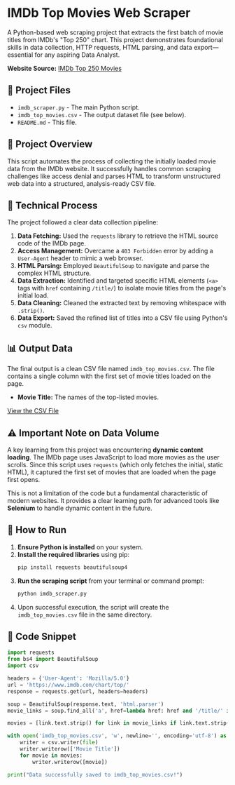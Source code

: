 # IMDb Top Movies Web Scraper

A Python-based web scraping project that extracts the first batch of movie titles from IMDb's "Top 250" chart. This project demonstrates foundational skills in data collection, HTTP requests, HTML parsing, and data export—essential for any aspiring Data Analyst.

**Website Source:** [IMDb Top 250 Movies](https://www.imdb.com/chart/top/)

## 📁 Project Files

*   `imdb_scraper.py` - The main Python script.
*   `imdb_top_movies.csv` - The output dataset file (see below).
*   `README.md` - This file.

## 🎯 Project Overview

This script automates the process of collecting the initially loaded movie data from the IMDb website. It successfully handles common scraping challenges like access denial and parses HTML to transform unstructured web data into a structured, analysis-ready CSV file.

## 🔧 Technical Process

The project followed a clear data collection pipeline:

1.  **Data Fetching:** Used the `requests` library to retrieve the HTML source code of the IMDb page.
2.  **Access Management:** Overcame a `403 Forbidden` error by adding a `User-Agent` header to mimic a web browser.
3.  **HTML Parsing:** Employed `BeautifulSoup` to navigate and parse the complex HTML structure.
4.  **Data Extraction:** Identified and targeted specific HTML elements (`<a>` tags with `href` containing `/title/`) to isolate movie titles from the page's initial load.
5.  **Data Cleaning:** Cleaned the extracted text by removing whitespace with `.strip()`.
6.  **Data Export:** Saved the refined list of titles into a CSV file using Python's `csv` module.

## 📊 Output Data

The final output is a clean CSV file named `imdb_top_movies.csv`. The file contains a single column with the first set of movie titles loaded on the page.

*   **Movie Title:** The names of the top-listed movies.

[View the CSV File](./imdb_top_movies.csv)

## ⚠️ Important Note on Data Volume

A key learning from this project was encountering **dynamic content loading**. The IMDb page uses JavaScript to load more movies as the user scrolls. Since this script uses `requests` (which only fetches the initial, static HTML), it captured the first set of movies that are loaded when the page first opens.

This is not a limitation of the code but a fundamental characteristic of modern websites. It provides a clear learning path for advanced tools like **Selenium** to handle dynamic content in the future.

## 🚀 How to Run

1.  **Ensure Python is installed** on your system.
2.  **Install the required libraries** using pip:
    ```bash
    pip install requests beautifulsoup4
    ```
3.  **Run the scraping script** from your terminal or command prompt:
    ```bash
    python imdb_scraper.py
    ```
4.  Upon successful execution, the script will create the `imdb_top_movies.csv` file in the same directory.

## 📝 Code Snippet

```python
import requests
from bs4 import BeautifulSoup
import csv

headers = {'User-Agent': 'Mozilla/5.0'}
url = 'https://www.imdb.com/chart/top/'
response = requests.get(url, headers=headers)

soup = BeautifulSoup(response.text, 'html.parser')
movie_links = soup.find_all('a', href=lambda href: href and '/title/' in href)

movies = [link.text.strip() for link in movie_links if link.text.strip()]

with open('imdb_top_movies.csv', 'w', newline='', encoding='utf-8') as file:
    writer = csv.writer(file)
    writer.writerow(['Movie Title'])
    for movie in movies:
        writer.writerow([movie])

print("Data successfully saved to imdb_top_movies.csv!")
